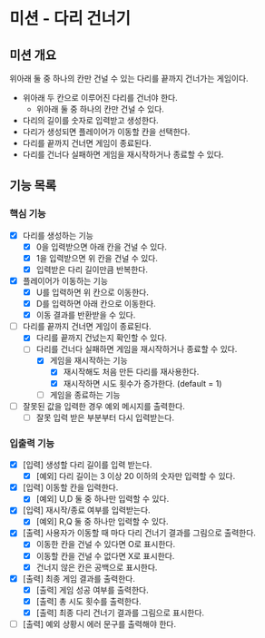 # 미션 - 다리 건너기

## 미션 개요

위아래 둘 중 하나의 칸만 건널 수 있는 다리를 끝까지 건너가는 게임이다.

- 위아래 두 칸으로 이루어진 다리를 건너야 한다.
    - 위아래 둘 중 하나의 칸만 건널 수 있다.
- 다리의 길이를 숫자로 입력받고 생성한다.
- 다리가 생성되면 플레이어가 이동할 칸을 선택한다.
- 다리를 끝까지 건너면 게임이 종료된다.
- 다리를 건너다 실패하면 게임을 재시작하거나 종료할 수 있다.

## 기능 목록

### 핵심 기능

- [x] 다리를 생성하는 기능
    - [x] 0을 입력받으면 아래 칸을 건널 수 있다.
    - [x] 1을 입력받으면 위 칸을 건널 수 있다.
    - [x] 입력받은 다리 길이만큼 반복한다.
- [x] 플레이어가 이동하는 기능
    - [x] U를 입력하면 위 칸으로 이동한다.
    - [x] D를 입력하면 아래 칸으로 이동한다.
    - [x] 이동 결과를 반환받을 수 있다.
- [ ] 다리를 끝까지 건너면 게임이 종료된다.
    - [x] 다리를 끝까지 건넜는지 확인할 수 있다.
    - [ ] 다리를 건너다 실패하면 게임을 재시작하거나 종료할 수 있다.
        - [x] 게임을 재시작하는 기능
            - [x] 재시작해도 처음 만든 다리를 재사용한다.
            - [x] 재시작하면 시도 횟수가 증가한다. (default = 1)
        - [ ] 게임을 종료하는 기능
- [ ] 잘못된 값을 입력한 경우 예외 메시지를 출력한다.
    - [ ] 잘못 입력 받은 부분부터 다시 입력받는다.

### 입출력 기능

- [x] [입력] 생성할 다리 길이를 입력 받는다.
    - [x] [예외] 다리 길이는 3 이상 20 이하의 숫자만 입력할 수 있다.
- [x] [입력] 이동할 칸을 입력한다.
    - [x] [예외] U,D 둘 중 하나만 입력할 수 있다.
- [x] [입력] 재시작/종료 여부를 입력받는다.
    - [x] [예외] R,Q 둘 중 하나만 입력할 수 있다.
- [x] [출력] 사용자가 이동할 때 마다 다리 건너기 결과를 그림으로 출력한다.
    - [x] 이동한 칸을 건널 수 있다면 O로 표시한다.
    - [x] 이동할 칸을 건널 수 없다면 X로 표시한다.
    - [x] 건너지 않은 칸은 공백으로 표시한다.
- [x] [출력] 최종 게임 결과를 출력한다.
    - [x] [출력] 게임 성공 여부를 출력한다.
    - [x] [출력] 총 시도 횟수를 출력한다.
    - [x] [출력] 최종 다리 건너기 결과를 그림으로 표시한다.
- [ ] [출력] 예외 상황시 에러 문구를 출력해야 한다.
